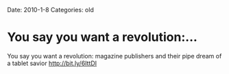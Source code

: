 Date: 2010-1-8
Categories: old

# You say you want a revolution:...

You say you want a revolution: magazine publishers and their pipe dream of a tablet savior <a href="http://bit.ly/6IttDI" rel="nofollow">http://bit.ly/6IttDI</a>
